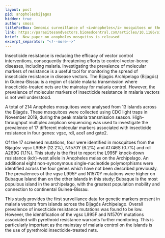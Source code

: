 ```yaml
---
layout: post
pid: anopholesbijagos
hidden: true
author: smoss
titleForBox: Genomic surveillance of <i>Anopheles</i> mosquitoes on the Bijagós Archipelago 
link: https://parasitesandvectors.biomedcentral.com/articles/10.1186/s13071-023-06085-5
brief:  New paper on anopholes mosquitos is released
excerpt_separator: "<!--more-->"
---
```


Insecticide resistance is reducing the efficacy of vector control interventions, consequently threatening efforts to control vector-borne diseases, including malaria. Investigating the prevalence of molecular markers of resistance is a useful tool for monitoring the spread of insecticide resistance in disease vectors. The Bijagós Archipelago (Bijagós) in Guinea-Bissau is a region of stable malaria transmission where insecticide-treated nets are the mainstay for malaria control. However, the prevalence of molecular markers of insecticide resistance in malaria vectors is not well understood.

A total of 214 Anopheles mosquitoes were analysed from 13 islands across the Bijagós. These mosquitoes were collected using CDC light traps in November 2019, during the peak malaria transmission season. High-throughput multiplex amplicon sequencing was used to investigate the prevalence of 17 different molecular markers associated with insecticide resistance in four genes: vgsc, rdl, ace1 and gste2.

Of the 17 screened mutations, four were identified in mosquitoes from the Bijagós: vgsc L995F (12.2%), N1570Y (6.2%) and A1746S (0.7%) and rdl A269G (1.1%). This study is the first to report the L995F knock-down resistance (kdr)-west allele in Anopheles melas on the Archipelago. An additional eight non-synonymous single-nucleotide polymorphisms were identified across the four genes which have not been described previously. The prevalences of the vgsc L995F and N1570Y mutations were higher on Bubaque Island than on the other islands in this study; Bubaque is the most populous island in the archipelago, with the greatest population mobility and connection to continental Guinea-Bissau.

This study provides the first surveillance data for genetic markers present in malaria vectors from islands across the Bijagós Archipelago. Overall prevalence of insecticide resistance mutations was found to be low. However, the identification of the vgsc L995F and N1570Y mutations associated with pyrethroid resistance warrants further monitoring. This is particularly important as the mainstay of malaria control on the islands is the use of pyrethroid insecticide-treated nets.